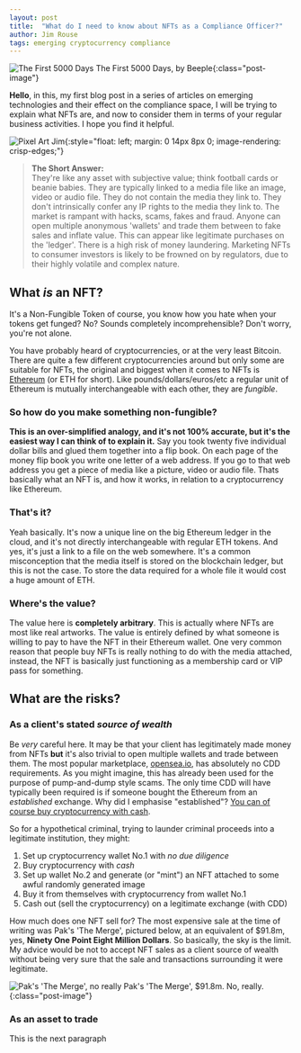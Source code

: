 ```yaml
---
layout: post
title:  "What do I need to know about NFTs as a Compliance Officer?"
author: Jim Rouse
tags: emerging cryptocurrency compliance
---
```

![The First 5000 Days]({{site.baseurl}}/assets/images/the-first-5000-days.jpg)
The First 5000 Days, by Beeple{:class="post-image"}

**Hello**, in this, my first blog post in a series of articles on emerging technologies and their effect on the compliance space, I will be trying to explain what NFTs are, and now to consider them in terms of your regular business activities. I hope you find it helpful. 

![Pixel Art Jim]({{site.baseurl}}/assets/images/pixel-jim.png){:style="float: left; margin: 0 14px 8px 0; image-rendering: crisp-edges;"}
> **The Short Answer:**  
> They're like any asset with subjective value; think football cards or beanie babies. They are typically linked to a media file like an image, video or audio file. They do not contain the media they link to. They don't intrinsically confer any IP rights to the media they link to. The market is rampant with hacks, scams, fakes and fraud. Anyone can open multiple anonymous 'wallets' and trade them between to fake sales and inflate value. This can appear like legitimate purchases on the 'ledger'. There is a high risk of money laundering. Marketing NFTs to consumer investors is likely to be frowned on by regulators, due to their highly volatile and complex nature.

## What *is* an NFT?

It's a Non-Fungible Token of course, you know how you hate when your tokens get funged? No? Sounds completely incomprehensible? Don't worry, you're not alone.

You have probably heard of cryptocurrencies, or at the very least Bitcoin. There are quite a few different cryptocurrencies around but only some are suitable for NFTs, the original and biggest when it comes to NFTs is [Ethereum](https://www.investopedia.com/terms/e/ethereum.asp) (or ETH for short). Like pounds/dollars/euros/etc a regular unit of Ethereum is mutually interchangeable with each other, they are *fungible*.

### So how do you make something non-fungible?

**This is an over-simplified analogy, and it's not 100% accurate, but it's the easiest way I can think of to explain it.** Say you took twenty five individual dollar bills and glued them together into a flip book. On each page of the money flip book you write one letter of a web address. If you go to that web address you get a piece of media like a picture, video or audio file. Thats basically what an NFT is, and how it works, in relation to a cryptocurrency like Ethereum.

### That's it?

Yeah basically. It's now a unique line on the big Ethereum ledger in the cloud, and it's not directly interchangeable with regular ETH tokens. And yes, it's just a link to a file on the web somewhere. It's a common misconception that the media itself is stored on the blockchain ledger, but this is not the case. To store the data required for a whole file it would cost a huge amount of ETH.

### Where's the value?

The value here is **completely arbitrary**. This is actually where NFTs are most like real artworks. The value is entirely defined by what someone is willing to pay to have the NFT in their Ethereum wallet. One very common reason that people buy NFTs is really nothing to do with the media attached, instead, the NFT is basically just functioning as a membership card or VIP pass for something.  

## What are the risks?

### As a client's stated *source of wealth*

Be *very* careful here. It may be that your client has legitimately made money from NFTs **but** it's also trivial to open multiple wallets and trade between them. The most popular marketplace, [opensea.io](opensea.io), has absolutely no CDD requirements. As you might imagine, this has already been used for the purpose of pump-and-dump style scams. The only time CDD will have typically been required is if someone bought the Ethereum from an *established* exchange. Why did I emphasise "established"? [You can of course buy cryptocurrency with cash](https://www.buybitcoinworldwide.com/en/buy-bitcoins-with-cash/).

So for a hypothetical criminal, trying to launder criminal proceeds into a legitimate institution, they might:
1. Set up cryptocurrency wallet No.1 with *no due diligence*
2. Buy cryptocurrency with *cash*
3. Set up wallet No.2 and generate (or "mint") an NFT attached to some awful randomly generated image
4. Buy it from themselves with cryptocurrency from wallet No.1
5. Cash out (sell the cryptocurrency) on a legitimate exchange (with CDD)

How much does one NFT sell for? The most expensive sale at the time of writing was Pak's 'The Merge', pictured below, at an equivalent of $91.8m, yes, **Ninety One Point Eight Million Dollars**. So basically, the sky is the limit. My advice would be not to accept NFT sales as a client source of wealth without being very sure that the sale and transactions surrounding it were legitimate.

![Pak's 'The Merge', no really]({{site.baseurl}}/assets/images/pak-merge-nft.jpeg)
Pak's 'The Merge', $91.8m. No, really.{:class="post-image"}

### As an asset to trade

This is the next paragraph